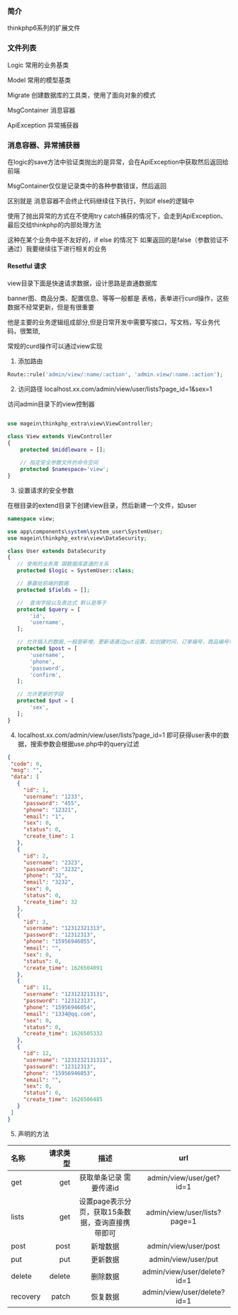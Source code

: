 ### 简介

thinkphp6系列的扩展文件

### 文件列表

Logic 常用的业务基类

Model 常用的模型基类

Migrate 创建数据库的工具类，使用了面向对象的模式

MsgContainer 消息容器

ApiException 异常捕获器

### 消息容器、异常捕获器

在logic的save方法中验证类抛出的是异常，会在ApiException中获取然后返回给前端

MsgContainer仅仅是记录类中的各种参数错误，然后返回

区别就是 消息容器不会终止代码继续往下执行，列如if else的逻辑中

使用了抛出异常的方式在不使用try catch捕获的情况下，会走到ApiException、最后交给thinkphp的内部处理方法

这种在某个业务中是不友好的，if else 的情况下 如果返回的是false（参数验证不通过）我要继续往下进行相关的业务

#### Resetful 请求

view目录下面是快速请求数据，设计思路是直通数据库

banner图、商品分类、配置信息、等等一般都是 表格，表单进行curd操作，这些数据不经常更新，但是有很重要

他是主要的业务逻辑组成部分,但是日常开发中需要写接口，写文档，写业务代码，很繁琐,

常规的curd操作可以通过view实现

1. 添加路由

```php
Route::rule('admin/view/:name/:action', 'admin.view/:name.:action');
```

2. 访问路径 localhost.xx.com/admin/view/user/lists?page_id=1&sex=1

访问admin目录下的view控制器

```php

use magein\thinkphp_extra\view\ViewController;

class View extends ViewController
{
    protected $middleware = [];
    
    // 指定安全参数文件的命令空间
    protected $namespace='view';
}
```

3. 设置请求的安全参数

在根目录的extend目录下创建view目录，然后新建一个文件，如user

 ```php
namespace view;

use app\components\system\system_user\SystemUser;
use magein\thinkphp_extra\view\DataSecurity;

class User extends DataSecurity
{
    // 使用的业务类 跟数据库直通的关系
    protected $logic = SystemUser::class;

    // 暴露给前端的数据
    protected $fields = [];

    //  查询字段以及表达式 默认是等于
    protected $query = [
        'id',
        'username',
    ];

    // 允许插入的数据,一般是新增，更新请通过put设置，如创建时间，订单编号，商品编号等等，一般新增后就不能修改了
    protected $post = [
        'username',
        'phone',
        'password',
        'confirm',
    ];

    // 允许更新的字段
    protected $put = [
        'sex',
    ];
}
```

4. localhost.xx.com/admin/view/user/lists?page_id=1 即可获得user表中的数据，搜索参数会根据use.php中的query过滤

 ```json
{
  "code": 0,
  "msg": "",
  "data": [
    {
      "id": 1,
      "username": "1233",
      "password": "455",
      "phone": "12321",
      "email": "1",
      "sex": 0,
      "status": 0,
      "create_time": 1
    },
    {
      "id": 2,
      "username": "2323",
      "password": "3232",
      "phone": "32",
      "email": "3232",
      "sex": 0,
      "status": 0,
      "create_time": 32
    },
    {
      "id": 3,
      "username": "12312321313",
      "password": "12312313",
      "phone": "15956946055",
      "email": "",
      "sex": 0,
      "status": 0,
      "create_time": 1626504091
    },
    {
      "id": 11,
      "username": "123123213131",
      "password": "12312313",
      "phone": "15956946054",
      "email": "1334@qq.com",
      "sex": 0,
      "status": 0,
      "create_time": 1626505332
    },
    {
      "id": 12,
      "username": "1231232131311",
      "password": "12312313",
      "phone": "15956946053",
      "email": "",
      "sex": 0,
      "status": 0,
      "create_time": 1626506485
    }
  ]
}
```

5. 声明的方法

| 名称 | 请求类型 | 描述 |  url  |
| :-----| ----: | :----: | :----: |
| get | get | 获取单条记录 需要传递id | admin/view/user/get?id=1 |
| lists | get | 设置page表示分页，获取15条数据，查询直接携带即可 | admin/view/user/lists?page=1|
| post | post | 新增数据 | admin/view/user/post  |
| put | put | 更新数据 | admin/view/user/put  |
| delete | delete | 删除数据 |   admin/view/user/delete?id=1  |
| recovery | patch | 恢复数据 |  admin/view/user/delete?id=1  |



